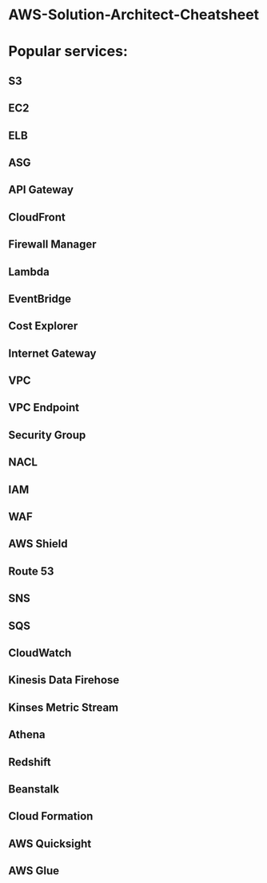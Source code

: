 # AWS-Solution-Architect-Cheatsheet

# Popular services:

## S3

## EC2

## ELB

## ASG

## API Gateway

## CloudFront

## Firewall Manager

## Lambda 

## EventBridge

## Cost Explorer

## Internet Gateway

## VPC

## VPC Endpoint

## Security Group

## NACL

## IAM

## WAF

## AWS Shield

## Route 53

## SNS

## SQS

## CloudWatch

## Kinesis Data Firehose

## Kinses Metric Stream

## Athena

## Redshift

## Beanstalk

## Cloud Formation

## AWS Quicksight

## AWS Glue
